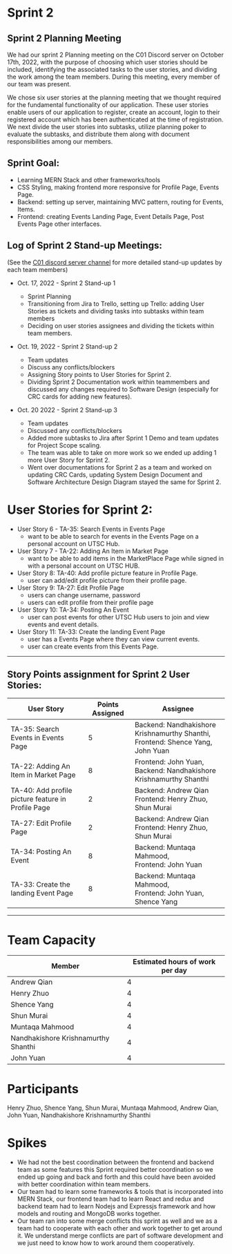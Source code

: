 # Sprint 2

## Sprint 2 Planning Meeting
We had our sprint 2 Planning meeting on the C01 Discord server on October 17th, 2022, with the purpose of choosing which user stories should be included, identifying the associated tasks to the user stories, and dividing the work among the team members. During this meeting, every member of our team was present.

We chose six user stories at the planning meeting that we thought required for the fundamental functionality of our application. These user stories enable users of our application to register, create an account, login to their registered account which has been authenticated at the time of registration. We next divide the user stories into subtasks, utilize planning poker to evaluate the subtasks, and distribute them along with document responsibilities among our members.

## Sprint Goal:
- Learning MERN Stack and other frameworks/tools
- CSS Styling, making frontend more responsive for Profile Page, Events Page.
- Backend: setting up server, maintaining MVC pattern, routing for Events, Items.
- Frontend: creating Events Landing Page, Event Details Page, Post Events Page other interfaces.

## Log of Sprint 2 Stand-up Meetings:
(See the [C01 discord server channel](https://discord.com/channels/1016379148660392018/1030132029418897549/1031744267644837929) for more detailed stand-up updates by each team members)
- Oct. 17, 2022 - Sprint 2 Stand-up 1
    - Sprint Planning
    - Transitioning from Jira to Trello, setting up Trello: adding User Stories as tickets and dividing tasks into subtasks within team members
    - Deciding on user stories assignees and dividing the tickets within team members.

- Oct. 19, 2022 - Sprint 2 Stand-up 2
    - Team updates
    - Discuss any conflicts/blockers
    - Assigning Story points to User Stories for Sprint 2.
    - Dividing Sprint 2 Documentation work within teammembers and discussed any changes required to Software Design (especially for CRC cards for adding new features).

- Oct. 20 2022 - Sprint 2 Stand-up 3
    - Team updates
    - Discussed any conflicts/blockers
    - Added more subtasks to Jira after Sprint 1 Demo and team updates for Project Scope scaling.
    - The team was able to take on more work so we ended up adding 1 more User Story for Sprint 2.
    - Went over documentations for Sprint 2 as a team and worked on updating CRC Cards, updating System Design Document and Software Architecture Design Diagram stayed the same for Sprint 2.

# User Stories for Sprint 2:
- User Story 6 - TA-35: Search Events in Events Page
    - want to be able to search for events in the Events Page on a personal account on UTSC Hub.
- User Story 7 - TA-22: Adding An Item in Market Page 
    - want to be able to add items in the MarketPlace Page while signed in with a personal account on UTSC HUB.
- User Story 8: TA-40: Add profile picture feature in Profile Page.
    - user can add/edit profile picture from their profile page. 
- User Story 9: TA-27: Edit Profile Page
    - users can change username, password
    - users can edit profile from their profile page
- User Story 10: TA-34: Posting An Event
    - user can post events for other UTSC Hub users to join and view events and event details.
- User Story 11: TA-33: Create the landing Event Page
    - user has a Events Page where they can view current events.
    - user can create events from this Events Page.
___
## Story Points assignment for Sprint 2 User Stories: 

| User Story | Points Assigned | Assignee |
|---|---|---|
| TA-35: Search Events in Events Page | 5 | Backend: Nandhakishore Krishnamurthy Shanthi, <br> Frontend: Shence Yang, John Yuan |
| TA-22: Adding An Item in Market Page | 8 | Frontend: John Yuan, <br> Backend: Nandhakishore Krishnamurthy Shanthi |
| TA-40: Add profile picture feature in Profile Page | 2 | Backend: Andrew Qian <br> Frontend: Henry Zhuo, Shun Murai |
| TA-27: Edit Profile Page | 2 |  Backend: Andrew Qian <br> Frontend: Henry Zhuo, Shun Murai |
| TA-34: Posting An Event | 8 | Backend: Muntaqa Mahmood, <br> Frontend: John Yuan |
| TA-33: Create the landing Event Page | 8 | Backend: Muntaqa Mahmood, <br> Frontend: John Yuan, Shence Yang |
___


# Team Capacity
| Member | Estimated hours of work per day |
|---|---|
| Andrew Qian | 4 |
| Henry Zhuo | 4 |
| Shence Yang | 4 |
| Shun Murai | 4 |
| Muntaqa Mahmood | 4 |
| Nandhakishore Krishnamurthy Shanthi | 4 |
| John Yuan | 4 |

# Participants
Henry Zhuo, Shence Yang, Shun Murai, Muntaqa Mahmood, Andrew Qian, John Yuan, Nandhakishore Krishnamurthy Shanthi

# Spikes

- We had not the best coordination between the frontend and backend team as some features this Sprint required better coordination so we ended up going and back and forth and this could have been avoided with better coordination within team members. 
- Our team had to learn some frameworks & tools that is incorporated into MERN Stack, our frontend team had to learn React and redux and backend team had to learn Nodejs and Expressjs framework and how models and routing and MongoDB works together.
- Our team ran into some merge conflicts this sprint as well and we as a team had to cooperate with each other and work together to get around it. We understand merge conflicts are part of software development and we just need to know how to work around them cooperatively.